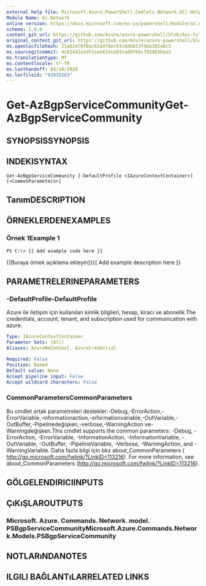 ```yaml
---
external help file: Microsoft.Azure.PowerShell.Cmdlets.Network.dll-Help.xml
Module Name: Az.Network
online version: https://docs.microsoft.com/en-us/powershell/module/az.network/get-azbgpservicecommunity
schema: 2.0.0
content_git_url: https://github.com/Azure/azure-powershell/blob/Azs-tzl/src/Network/Network/help/Get-AzBgpServiceCommunity.md
original_content_git_url: https://github.com/Azure/azure-powershell/blob/Azs-tzl/src/Network/Network/help/Get-AzBgpServiceCommunity.md
ms.openlocfilehash: 21a62476f0ac83a978ec93c8dbb53f4bb302a8c5
ms.sourcegitcommit: 4c61442a2df1cee633ce93cad9f6bc793803baa2
ms.translationtype: MT
ms.contentlocale: tr-TR
ms.lasthandoff: 04/16/2020
ms.locfileid: "93935563"
---
```

# <span data-ttu-id="8ed1c-101">Get-AzBgpServiceCommunity</span><span class="sxs-lookup"><span data-stu-id="8ed1c-101">Get-AzBgpServiceCommunity</span></span>

## <span data-ttu-id="8ed1c-102">SYNOPSIS</span><span class="sxs-lookup"><span data-stu-id="8ed1c-102">SYNOPSIS</span></span>

## <span data-ttu-id="8ed1c-103">INDEKI</span><span class="sxs-lookup"><span data-stu-id="8ed1c-103">SYNTAX</span></span>

```
Get-AzBgpServiceCommunity [-DefaultProfile <IAzureContextContainer>] [<CommonParameters>]
```

## <span data-ttu-id="8ed1c-104">Tanım</span><span class="sxs-lookup"><span data-stu-id="8ed1c-104">DESCRIPTION</span></span>

## <span data-ttu-id="8ed1c-105">ÖRNEKLERDEN</span><span class="sxs-lookup"><span data-stu-id="8ed1c-105">EXAMPLES</span></span>

### <span data-ttu-id="8ed1c-106">Örnek 1</span><span class="sxs-lookup"><span data-stu-id="8ed1c-106">Example 1</span></span>
```
PS C:\> {{ Add example code here }}
```

<span data-ttu-id="8ed1c-107">{{Buraya örnek açıklama ekleyin}}</span><span class="sxs-lookup"><span data-stu-id="8ed1c-107">{{ Add example description here }}</span></span>

## <span data-ttu-id="8ed1c-108">PARAMETRELERINE</span><span class="sxs-lookup"><span data-stu-id="8ed1c-108">PARAMETERS</span></span>

### <span data-ttu-id="8ed1c-109">-DefaultProfile</span><span class="sxs-lookup"><span data-stu-id="8ed1c-109">-DefaultProfile</span></span>
<span data-ttu-id="8ed1c-110">Azure ile iletişim için kullanılan kimlik bilgileri, hesap, kiracı ve abonelik.</span><span class="sxs-lookup"><span data-stu-id="8ed1c-110">The credentials, account, tenant, and subscription used for communication with azure.</span></span>

```yaml
Type: IAzureContextContainer
Parameter Sets: (All)
Aliases: AzureRmContext, AzureCredential

Required: False
Position: Named
Default value: None
Accept pipeline input: False
Accept wildcard characters: False
```

### <span data-ttu-id="8ed1c-111">CommonParameters</span><span class="sxs-lookup"><span data-stu-id="8ed1c-111">CommonParameters</span></span>
<span data-ttu-id="8ed1c-112">Bu cmdlet ortak parametreleri destekler:-Debug,-ErrorAction,-ErrorVariable,-ınformationaction,-ınformationvariable,-OutVariable,-OutBuffer,-Pipelinedeğişken,-verbose,-WarningAction ve-Warningdeğişken.</span><span class="sxs-lookup"><span data-stu-id="8ed1c-112">This cmdlet supports the common parameters: -Debug, -ErrorAction, -ErrorVariable, -InformationAction, -InformationVariable, -OutVariable, -OutBuffer, -PipelineVariable, -Verbose, -WarningAction, and -WarningVariable.</span></span> <span data-ttu-id="8ed1c-113">Daha fazla bilgi için bkz about_CommonParameters ( http://go.microsoft.com/fwlink/?LinkID=113216) .</span><span class="sxs-lookup"><span data-stu-id="8ed1c-113">For more information, see about_CommonParameters (http://go.microsoft.com/fwlink/?LinkID=113216).</span></span>

## <span data-ttu-id="8ed1c-114">GÖLGELENDIRICI</span><span class="sxs-lookup"><span data-stu-id="8ed1c-114">INPUTS</span></span>

## <span data-ttu-id="8ed1c-115">ÇıKıŞLAR</span><span class="sxs-lookup"><span data-stu-id="8ed1c-115">OUTPUTS</span></span>

### <span data-ttu-id="8ed1c-116">Microsoft. Azure. Commands. Network. model. PSBgpServiceCommunity</span><span class="sxs-lookup"><span data-stu-id="8ed1c-116">Microsoft.Azure.Commands.Network.Models.PSBgpServiceCommunity</span></span>

## <span data-ttu-id="8ed1c-117">NOTLARıNDA</span><span class="sxs-lookup"><span data-stu-id="8ed1c-117">NOTES</span></span>

## <span data-ttu-id="8ed1c-118">ILGILI BAĞLANTıLAR</span><span class="sxs-lookup"><span data-stu-id="8ed1c-118">RELATED LINKS</span></span>

